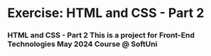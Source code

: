 # Exercise: HTML and CSS - Part 2
### HTML and CSS - Part 2 This is a project for Front-End Technologies May 2024 Course @ SoftUni
